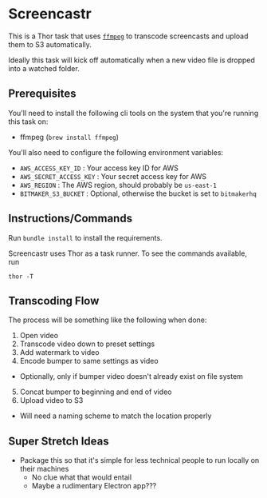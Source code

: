 # Screencastr

This is a Thor task that uses [`ffmpeg`](https://www.ffmpeg.org/) to transcode screencasts and upload them to S3 automatically.

Ideally this task will kick off automatically when a new video file is dropped into a watched folder.

## Prerequisites

You'll need to install the following cli tools on the system that you're running this task on:

+ ffmpeg (`brew install ffmpeg`)

You'll also need to configure the following environment variables:

+ `AWS_ACCESS_KEY_ID` : Your access key ID for AWS
+ `AWS_SECRET_ACCESS_KEY` : Your secret access key for AWS
+ `AWS_REGION` : The AWS region, should probably be `us-east-1`
+ `BITMAKER_S3_BUCKET` : Optional, otherwise the bucket is set to `bitmakerhq`

## Instructions/Commands

Run `bundle install` to install the requirements.

Screencastr uses Thor as a task runner. To see the commands available, run

    thor -T

## Transcoding Flow

The process will be something like the following when done:

1. Open video
2. Transcode video down to preset settings
3. Add watermark to video
4. Encode bumper to same settings as video
  - Optionally, only if bumper video doesn't already exist on file system
5. Concat bumper to beginning and end of video
6. Upload video to S3
  - Will need a naming scheme to match the location properly

## Super Stretch Ideas

- Package this so that it's simple for less technical people to run locally on their machines
  - No clue what that would entail
  - Maybe a rudimentary Electron app???
